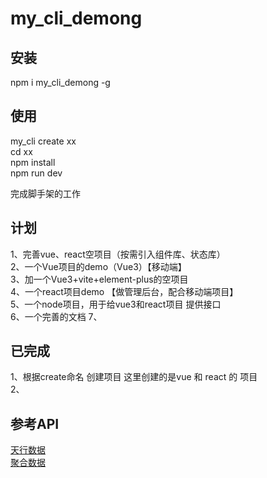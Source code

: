 # my_cli_demong
## 安装
npm i my_cli_demong -g
## 使用

my_cli create xx  
cd xx   
npm install   
npm run dev  



完成脚手架的工作

## 计划
1、完善vue、react空项目（按需引入组件库、状态库）  
2、一个Vue项目的demo（Vue3）【移动端】  
3、加一个Vue3+vite+element-plus的空项目  
4、一个react项目demo 【做管理后台，配合移动端项目】  
5、一个node项目，用于给vue3和react项目 提供接口  
6、一个完善的文档
7、



## 已完成
1、根据create命名 创建项目 这里创建的是vue 和 react 的 项目  
2、 



## 参考API
[天行数据](https://www.tianapi.com/)   
[聚合数据](https://www.juhe.cn/lp/login)

